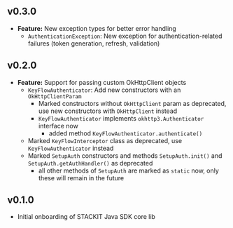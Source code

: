 ## v0.3.0
- **Feature:** New exception types for better error handling
  - `AuthenticationException`: New exception for authentication-related failures (token generation, refresh, validation)

## v0.2.0
- **Feature:** Support for passing custom OkHttpClient objects
  - `KeyFlowAuthenticator`: Add new constructors with an `OkHttpClientParam`
    - Marked constructors without `OkHttpClient` param as deprecated, use new constructors with `OkHttpClient` instead
    - `KeyFlowAuthenticator` implements `okhttp3.Authenticator` interface now
      - added method `KeyFlowAuthenticator.authenticate()`
  - Marked `KeyFlowInterceptor` class as deprecated, use `KeyFlowAuthenticator` instead
  - Marked `SetupAuth` constructors and methods `SetupAuth.init()` and `SetupAuth.getAuthHandler()` as deprecated
    - all other methods of `SetupAuth` are marked as `static` now, only these will remain in the future

## v0.1.0
- Initial onboarding of STACKIT Java SDK core lib

